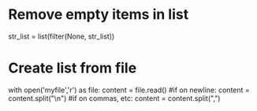 # Remove empty items in list

str_list = list(filter(None, str_list))

# Create list from file

with open('myfile','r') as file:
    content = file.read()
    #if on newline:
    content = content.split("\n")
    #if on commas, etc:
    content = content.split(",")
